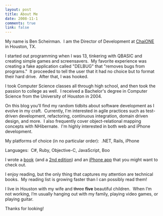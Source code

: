```yaml
--- 
layout: post
title: About Me
date: 2008-11-1
comments: true
link: false
---
```

<p>My name is Ben Scheirman. &nbsp;I am the Director of Development at <a href="http://www.chaione.com">ChaiONE</a> in Houston, TX.</p>
<p>I started out programming when I was 13, tinkering with QBASIC and creating simple games and screensavers. &nbsp;My favorite experience was creating a fake application called &quot;DELBUG&quot; that &quot;removes bugs from programs.&quot; &nbsp;It proceeded to tell the user that it had no choice but to format their hard drive. &nbsp;After that, I was hooked.</p>
<p>I took Computer Science classes all through high school, and then took the passion to college as well.&nbsp; I received a Bachelor's degree in Computer Science from the University of Houston in 2004.</p>
<p>On this blog you&rsquo;ll find my random tidbits about software development as I evolve in my craft. &nbsp;Currently, I'm interested in agile practices such as test-driven development, refactoring, continuous integration, domain driven design, and more.&nbsp; I also frequently cover object-relational mapping concepts with NHibernate.&nbsp; I'm highly interested in both web and iPhone development.</p>
<p>My platforms of choice (in no particular order):&nbsp; .NET, Rails, iPhone</p>
<p>Languages:&nbsp; C#, Ruby, Objective-C, JavaScript, Boo</p>
<p>I wrote a   <a href="http://www.amazon.com/gp/product/1933988622?ie=UTF8&amp;tag=flux88com-20&amp;linkCode=as2&amp;camp=1789&amp;creative=390957&amp;creativeASIN=1933988622">book</a><img width="1" height="1" border="0" style="border: medium none ! important; margin: 0px ! important;" alt="" src="http://www.assoc-amazon.com/e/ir?t=flux88com-20&amp;l=as2&amp;o=1&amp;a=1933988622" />&nbsp;(and a <a href="http://manning.com/palermo2/">2nd edition</a>)  and an <a href="http://pockettabs.com">iPhone app</a> that you might want to check out.</p>
<p>I enjoy reading, but the only thing that captures my attention are technical books.&nbsp; My reading list is growing faster than I can possibly read them! &nbsp;</p>
<p>I live in Houston with my wife and <strike>three</strike>&nbsp;<strong>five</strong> beautiful children.&nbsp; When I&rsquo;m not working, I&rsquo;m usually hanging out with my family, playing video games, or playing guitar.</p>
<p>Thanks for looking!</p>
